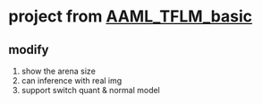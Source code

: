 # project from [AAML_TFLM_basic](https://github.com/liuyy3364/AAML_TFLM_basic/tree/58233998843796f42e8adc1b586f5c7a7f429ba0)

## modify
1. show the arena size
2. can inference with real img 
3. support switch quant & normal model